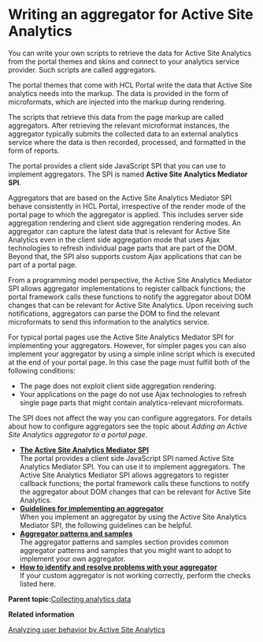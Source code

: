 # Writing an aggregator for Active Site Analytics

You can write your own scripts to retrieve the data for Active Site Analytics from the portal themes and skins and connect to your analytics service provider. Such scripts are called aggregators.

The portal themes that come with HCL Portal write the data that Active Site analytics needs into the markup. The data is provided in the form of microformats, which are injected into the markup during rendering.

The scripts that retrieve this data from the page markup are called aggregators. After retrieving the relevant microformat instances, the aggregator typically submits the collected data to an external analytics service where the data is then recorded, processed, and formatted in the form of reports.

The portal provides a client side JavaScript SPI that you can use to implement aggregators. The SPI is named **Active Site Analytics Mediator SPI**.

Aggregators that are based on the Active Site Analytics Mediator SPI behave consistently in HCL Portal, irrespective of the render mode of the portal page to which the aggregator is applied. This includes server side aggregation rendering and client side aggregation rendering modes. An aggregator can capture the latest data that is relevant for Active Site Analytics even in the client side aggregation mode that uses Ajax technologies to refresh individual page parts that are part of the DOM. Beyond that, the SPI also supports custom Ajax applications that can be part of a portal page.

From a programming model perspective, the Active Site Analytics Mediator SPI allows aggregator implementations to register callback functions; the portal framework calls these functions to notify the aggregator about DOM changes that can be relevant for Active Site Analytics. Upon receiving such notifications, aggregators can parse the DOM to find the relevant microformats to send this information to the analytics service.

For typical portal pages use the Active Site Analytics Mediator SPI for implementing your aggregators. However, for simpler pages you can also implement your aggregator by using a simple inline script which is executed at the end of your portal page. In this case the page must fulfill both of the following conditions:

-   The page does not exploit client side aggregation rendering.
-   Your applications on the page do not use Ajax technologies to refresh single page parts that might contain analytics-relevant microformats.

The SPI does not affect the way you can configure aggregators. For details about how to configure aggregators see the topic about *Adding an Active Site Analytics aggregator to a portal page*.

-   **[The Active Site Analytics Mediator SPI](../admin-system/sa_asa_med_spi.md)**  
The portal provides a client side JavaScript SPI named Active Site Analytics Mediator SPI. You can use it to implement aggregators. The Active Site Analytics Mediator SPI allows aggregators to register callback functions; the portal framework calls these functions to notify the aggregator about DOM changes that can be relevant for Active Site Analytics.
-   **[Guidelines for implementing an aggregator](../admin-system/sa_asa_med_spi_aggr.md)**  
When you implement an aggregator by using the Active Site Analytics Mediator SPI, the following guidelines can be helpful.
-   **[Aggregator patterns and samples](../admin-system/sa_asa_aggr_xmp.md)**  
The aggregator patterns and samples section provides common aggregator patterns and samples that you might want to adopt to implement your own aggregator.
-   **[How to identify and resolve problems with your aggregator](../admin-system/sa_asa_aggr_trbl.md)**  
If your custom aggregator is not working correctly, perform the checks listed here.

**Parent topic:**[Collecting analytics data](../admin-system/sa_asa_collct_data.md)

**Related information**  


[Analyzing user behavior by Active Site Analytics](../admin-system/sa_asa_work.md)

